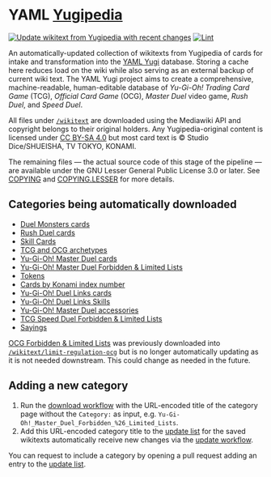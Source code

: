 # YAML [Yugipedia](https://yugipedia.com)

[![Update wikitext from Yugipedia with recent changes](https://github.com/DawnbrandBots/yaml-yugipedia/actions/workflows/update.yml/badge.svg)](https://github.com/DawnbrandBots/yaml-yugipedia/actions/workflows/update.yml)
[![Lint](https://github.com/DawnbrandBots/yaml-yugipedia/actions/workflows/python.yml/badge.svg)](https://github.com/DawnbrandBots/yaml-yugipedia/actions/workflows/python.yml)

An automatically-updated collection of wikitexts from Yugipedia of cards for intake and transformation into the
[YAML Yugi](https://github.com/DawnbrandBots/yaml-yugi) database. Storing a cache here reduces load on the wiki while
also serving as an external backup of current wiki text. The YAML Yugi project aims to create a comprehensive,
machine-readable, human-editable database of _Yu-Gi-Oh! Trading Card Game_ (TCG), _Official Card Game_ (OCG),
_Master Duel_ video game, _Rush Duel_, and _Speed Duel_.

All files under [`/wikitext`](/wikitext) are downloaded using the Mediawiki API and copyright belongs to their original
holders. Any Yugipedia-original content is licensed under [CC BY-SA 4.0](https://yugipedia.com/wiki/Yugipedia:Licensing)
but most card text is &copy; Studio Dice/SHUEISHA, TV TOKYO, KONAMI.

The remaining files — the actual source code of this stage of the pipeline — are available under the
GNU Lesser General Public License 3.0 or later. See [COPYING](./COPYING) and [COPYING.LESSER](./COPYING.LESSER)
for more details.

## Categories being automatically downloaded
- [Duel Monsters cards](https://yugipedia.com/wiki/Category:Duel_Monsters_cards)
- [Rush Duel cards](https://yugipedia.com/wiki/Category:Rush_Duel_cards)
- [Skill Cards](https://yugipedia.com/wiki/Category:Skill_Cards)
- [TCG and OCG archetypes](https://yugipedia.com/wiki/Category:TCG_and_OCG_archetypes)
- [Yu-Gi-Oh! Master Duel cards](https://yugipedia.com/wiki/Category:Yu-Gi-Oh!_Master_Duel_cards)
- [Yu-Gi-Oh! Master Duel Forbidden & Limited Lists](https://yugipedia.com/wiki/Category:Yu-Gi-Oh!_Master_Duel_Forbidden_%26_Limited_Lists)
- [Tokens](https://yugipedia.com/wiki/Category:Tokens)
- [Cards by Konami index number](https://yugipedia.com/wiki/Category:Cards_by_Konami_index_number)
- [Yu-Gi-Oh! Duel Links cards](https://yugipedia.com/wiki/Category:Yu-Gi-Oh!_Duel_Links_cards)
- [Yu-Gi-Oh! Duel Links Skills](https://yugipedia.com/wiki/Category:Yu-Gi-Oh!_Duel_Links_Skills)
- [Yu-Gi-Oh! Master Duel accessories](https://yugipedia.com/wiki/Category:Yu-Gi-Oh!_Master_Duel_accessories)
- [TCG Speed Duel Forbidden & Limited Lists](https://yugipedia.com/wiki/Category:TCG_Speed_Duel_Forbidden_%26_Limited_Lists)
- [Sayings](https://yugipedia.com/wiki/Category:Sayings)

[OCG Forbidden & Limited Lists](https://yugipedia.com/wiki/Category:OCG_Forbidden_%26_Limited_Lists) was previously
downloaded into [`/wikitext/limit-regulation-ocg`](/wikitext/limit-regulation-ocg) but is no longer automatically
updating as it is not needed downstream. This could change as needed in the future.

## Adding a new category

1. Run the [download workflow](https://github.com/DawnbrandBots/yaml-yugipedia/actions/workflows/download.yml) with the URL-encoded title of the category page without the `Category:` as input, e.g. `Yu-Gi-Oh!_Master_Duel_Forbidden_%26_Limited_Lists`.
1. Add this URL-encoded category title to the [update list](/src/categories.txt) for the saved wikitexts automatically receive new changes via the [update workflow](https://github.com/DawnbrandBots/yaml-yugipedia/blob/master/.github/workflows/update.yml).

You can request to include a category by opening a pull request adding an entry to the [update list](/src/categories.txt).
